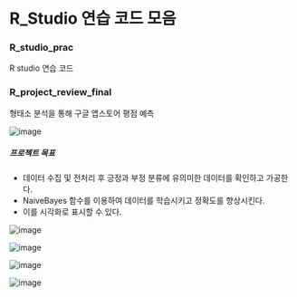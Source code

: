 # R_Studio 연습 코드 모음

### R_studio_prac
R studio 연습 코드

### R_project_review_final 
형태소 분석을 통해 구글 앱스토어 평점 예측

![image](https://user-images.githubusercontent.com/98004520/174715009-2e033cc9-39d8-407a-b1d9-e4811a248727.png)

##### 프로젝트 목표
* 데이터 수집 및 전처리 후 긍정과 부정 분류에 유의미한 데이터를 확인하고 가공한다.
* NaiveBayes 함수를 이용하여 데이터를 학습시키고 정확도를 향상시킨다.
* 이를 시각화로 표시할 수 있다.

![image](https://user-images.githubusercontent.com/98004520/174715089-a7d21e79-68d9-4e87-a67c-a4aa8a2fce44.png)

![image](https://user-images.githubusercontent.com/98004520/174715148-b899a516-9ab8-4e8a-96ab-c0d1df78725e.png)

![image](https://user-images.githubusercontent.com/98004520/174715175-537e8d86-911e-4e19-9fc8-80762c2d615a.png)

![image](https://user-images.githubusercontent.com/98004520/174715220-f53b9d76-7e32-4564-aef8-3cd70e97b875.png)
